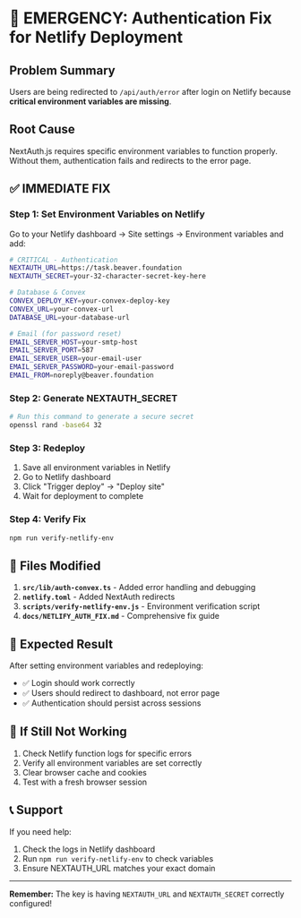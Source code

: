 # 🚨 EMERGENCY: Authentication Fix for Netlify Deployment

## Problem Summary
Users are being redirected to `/api/auth/error` after login on Netlify because **critical environment variables are missing**.

## Root Cause
NextAuth.js requires specific environment variables to function properly. Without them, authentication fails and redirects to the error page.

## ✅ IMMEDIATE FIX

### Step 1: Set Environment Variables on Netlify

Go to your Netlify dashboard → Site settings → Environment variables and add:

```bash
# CRITICAL - Authentication
NEXTAUTH_URL=https://task.beaver.foundation
NEXTAUTH_SECRET=your-32-character-secret-key-here

# Database & Convex
CONVEX_DEPLOY_KEY=your-convex-deploy-key
CONVEX_URL=your-convex-url
DATABASE_URL=your-database-url

# Email (for password reset)
EMAIL_SERVER_HOST=your-smtp-host
EMAIL_SERVER_PORT=587
EMAIL_SERVER_USER=your-email-user
EMAIL_SERVER_PASSWORD=your-email-password
EMAIL_FROM=noreply@beaver.foundation
```

### Step 2: Generate NEXTAUTH_SECRET

```bash
# Run this command to generate a secure secret
openssl rand -base64 32
```

### Step 3: Redeploy

1. Save all environment variables in Netlify
2. Go to Netlify dashboard
3. Click "Trigger deploy" → "Deploy site"
4. Wait for deployment to complete

### Step 4: Verify Fix

```bash
npm run verify-netlify-env
```

## 🔧 Files Modified

1. **`src/lib/auth-convex.ts`** - Added error handling and debugging
2. **`netlify.toml`** - Added NextAuth redirects
3. **`scripts/verify-netlify-env.js`** - Environment verification script
4. **`docs/NETLIFY_AUTH_FIX.md`** - Comprehensive fix guide

## 🎯 Expected Result

After setting environment variables and redeploying:
- ✅ Login should work correctly
- ✅ Users should redirect to dashboard, not error page
- ✅ Authentication should persist across sessions

## 🚨 If Still Not Working

1. Check Netlify function logs for specific errors
2. Verify all environment variables are set correctly
3. Clear browser cache and cookies
4. Test with a fresh browser session

## 📞 Support

If you need help:
1. Check the logs in Netlify dashboard
2. Run `npm run verify-netlify-env` to check variables
3. Ensure NEXTAUTH_URL matches your exact domain

---

**Remember:** The key is having `NEXTAUTH_URL` and `NEXTAUTH_SECRET` correctly configured! 